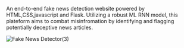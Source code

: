 An end-to-end fake news detection website powered by HTML,CSS,javascript and Flask. Utilizing a robust ML RNN model, this plateform aims to combat misinfromation by identifying and flagging potentially deceptive news articles.

![Fake News Detector(3)](https://github.com/smritisinha24/Fake-News-Detection/assets/116907906/92b7f964-5cc1-4302-b771-289501c761c4)
